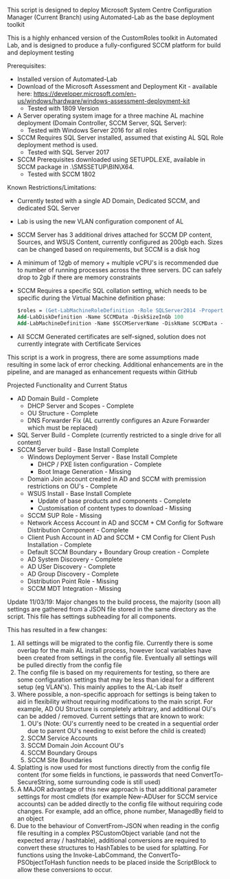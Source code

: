 This script is designed to deploy Microsoft System Centre Configuration Manager (Current Branch) using Automated-Lab as the base deployment toolkit

This is a highly enhanced version of the CustomRoles toolkit in Automated Lab, and is designed to produce a fully-configured SCCM platform for build and deployment testing

Prerequisites:

- Installed version of Automated-Lab
- Download of the Microsoft Assessment and Deployment Kit - available here:
    https://developer.microsoft.com/en-us/windows/hardware/windows-assessment-deployment-kit
    - Tested with 1809 Version
- A Server operating system image for a three machine AL machine deployment (Domain Controller, SCCM Server, SQL Server):
    - Tested with Windows Server 2016 for all roles
- SCCM Requires SQL Server installed, assumed that existing AL SQL Role deployment method is used.
    - Tested with SQL Server 2017
- SCCM Prerequisites downloaded using SETUPDL.EXE, available in SCCM package in .\SMSSETUP\BIN\X64.
    - Tested with SCCM 1802

Known Restrictions/Limitations:

- Currently tested with a single AD Domain, Dedicated SCCM, and dedicated SQL Server
- Lab is using the new VLAN configuration component of AL
- SCCM Server has 3 additional drives attached for SCCM DP content, Sources, and WSUS Content, currently configured as 200gb each. Sizes can be changed based on requirements, but SCCM is a disk hog
- A minimum of 12gb of memory + multiple vCPU's is recommended due to number of running processes across the three servers. DC can safely drop to 2gb if there are memory constraints
- SCCM Requires a specific SQL collation setting, which needs to be specific during the Virtual Machine definition phase:

    ```ps
    $roles = (Get-LabMachineRoleDefinition -Role SQLServer2014 -Properties @{ Collation = 'SQL_Latin1_General_CP1_CI_AS' })
    Add-LabDiskDefinition -Name SCCMData -DiskSizeInGb 100
    Add-LabMachineDefinition -Name $SCCMServerName -DiskName SCCMData -Memory 4GB -Processors 4 -Roles $roles -IpAddress '192.168.40.20'
    ```

- All SCCM Generated certificates are self-signed, solution does not currently integrate with Certificate Services

This script is a work in progress, there are some assumptions made resulting in some lack of error checking. Additional enhancements are in the pipeline, and are managed as enhancement requests within GitHub

Projected Functionality and Current Status
- AD Domain Build - Complete
    - DHCP Server and Scopes - Complete
    - OU Structure - Complete
    - DNS Forwarder Fix (AL currently configures an Azure Forwarder which must be replaced)
- SQL Server Build - Complete (currently restricted to a single drive for all content)
- SCCM Server build - Base Install Complete
    - Windows Deployment Server - Base Install Complete
        - DHCP / PXE listen configuration - Complete
        - Boot Image Generation - Missing
    - Domain Join account created in AD and SCCM with premission restrictions on OU's - Complete
    - WSUS Install - Base Install Complete
        - Update of base products and components - Complete
        - Customisation of content types to download - Missing
    - SCCM SUP Role - Missing
    - Network Access Account in AD and SCCM + CM Config for Software Distribution Component - Complete
    - Client Push Account in AD and SCCM + CM Config for Client Push Installation - Complete
    - Default SCCM Boundary + Boundary Group creation - Complete
    - AD System Discovery - Complete
    - AD USer Discovery - Complete
    - AD Group Discovery - Complete
    - Distribution Point Role - Missing
    - SCCM MDT Integration - Missing

Update 11/03/19:
Major changes to the build process, the majority (soon all) settings are gathered from a JSON file stored in the same directory as the script. This file has settings subheading for all components.

This has resulted in a few changes:

1. All settings will be migrated to the config file. Currently there is some overlap for the main AL install process, however local variables have been created from settings in the config file. Eventually all settings will be pulled directly from the config file
2. The config file is based on my requirements for testing, so there are some configuration settings that may be less than ideal for a different setup (eg VLAN's). This mainly applies to the AL-Lab itself
3. Where possible, a non-specific approach for settings is being taken to aid in flexibility without requiring modifications to the main script. For example, AD OU Structure is completely arbitrary, and additional OU's can be added / removed. Current settings that are known to work:
    1. OU's (Note: OU's currently need to be created in a sequential order due to parent OU's needing to exist before the child is created)
    2. SCCM Service Accounts
    3. SCCM Domain Join Account OU's
    4. SCCM Boundary Groups
    5. SCCM Site Boundaries
4. Splatting is now used for most functions directly from the config file content (for some fields in functions, ie passwords that need ConvertTo-SecureString, some surrounding code is still used)
5. A MAJOR advantage of this new approach is that additional parameter settings for most cmdlets (for example New-ADUser for SCCM service accounts) can be added directly to the config file without requiring code changes. For example, add an office, phone number, ManagedBy field to an object
6. Due to the behaviour of ConvertFrom-JSON when reading in the config file resulting in a complex PSCustomObject variable (and not the expected array / hashtable), additional conversions are required to convert these structures to HashTables to be used for splatting. For functions using the Invoke-LabCommand, the ConvertTo-PSObjectToHash function needs to be placed inside the ScriptBlock to allow these conversions to occur.